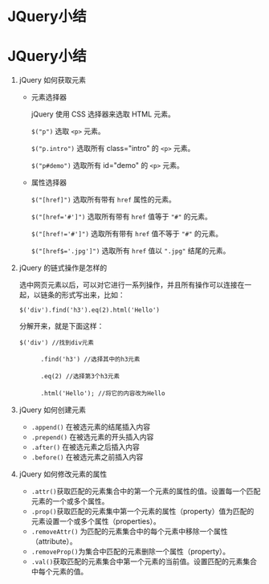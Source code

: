 # JQuery小结


# JQuery小结

1. jQuery 如何获取元素

   * 元素选择器

     jQuery 使用 CSS 选择器来选取 HTML 元素。

     `$("p")` 选取 `<p>` 元素。

     `$("p.intro")` 选取所有 class="intro" 的 `<p>` 元素。

     `$("p#demo")` 选取所有 id="demo" 的 `<p>` 元素。

   * 属性选择器

     `$("[href]")` 选取所有带有 `href` 属性的元素。

     `$("[href='#']")` 选取所有带有 `href` 值等于 `"#"` 的元素。

     `$("[href!='#']")` 选取所有带有 `href` 值不等于 `"#"` 的元素。

     `$("[href$='.jpg']")` 选取所有 `href` 值以 `".jpg"` 结尾的元素。

2. jQuery 的链式操作是怎样的

   选中网页元素以后，可以对它进行一系列操作，并且所有操作可以连接在一起，以链条的形式写出来，比如：

   `$('div').find('h3').eq(2).html('Hello')`

   分解开来，就是下面这样：

   `$('div') //找到div元素`

   　　　`.find('h3') //选择其中的h3元素`

   　　　`.eq(2) //选择第3个h3元素`

   　　　`.html('Hello'); //将它的内容改为Hello`

3. jQuery 如何创建元素

   * `.append()` 在被选元素的结尾插入内容
   * `.prepend()`  在被选元素的开头插入内容
   * `.after()`  在被选元素之后插入内容
   * `.before()`  在被选元素之前插入内容

4. jQuery 如何修改元素的属性

   * `.attr()`获取匹配的元素集合中的第一个元素的属性的值。设置每一个匹配元素的一个或多个属性。
   * `.prop()`获取匹配的元素集中第一个元素的属性（property）值为匹配的元素设置一个或多个属性（properties）。
   * `.removeAttr()` 为匹配的元素集合中的每个元素中移除一个属性（attribute）。
   * `.removeProp()`为集合中匹配的元素删除一个属性（property）。
   * `.val()`获取匹配的元素集合中第一个元素的当前值。设置匹配的元素集合中每个元素的值。


